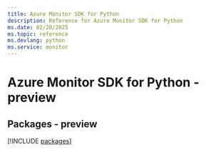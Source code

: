 ```yaml
---
title: Azure Monitor SDK for Python
description: Reference for Azure Monitor SDK for Python
ms.date: 02/28/2025
ms.topic: reference
ms.devlang: python
ms.service: monitor
---
```

# Azure Monitor SDK for Python - preview
## Packages - preview
[!INCLUDE [packages](monitor-index.md)]